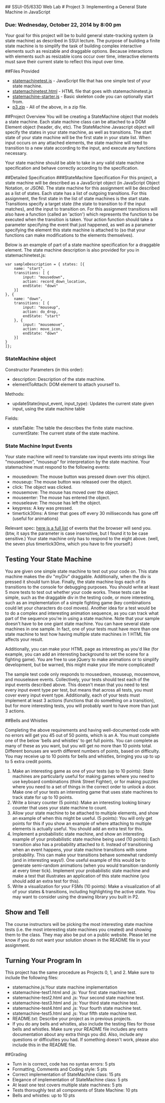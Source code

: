 <link href="../stylesheets/GitHub2.css" rel="stylesheet"></link>
## SSUI-05/633D Web Lab
# Project 3:
Implementing a General State Machine in JavaScript

### Due: Wednesday, October 22, 2014 by 8:00 pm
Your goal for this project will be to build general state-tracking system (a state machine) as described in SSUI lecture. The purpose of building a finite state machine is to simplify the task of building complex interactive elements such as resizable and draggable options. Because interactions with elements such as resizable icons occur over time, interactive elements must save their current state to reflect this input over time.

##Files Provided
- [statemachinetest.js](statemachinetest.js) - JavaScript file that has one simple test of your state machine.
- [statemachinetest.html](statemachinetest.html) - HTML file that goes with statemachinetest.js
- [statemachine-starter.js](statemachine-starter.js) - Basic skeleton code you can optionally start from.
- [p3.zip](p3.zip) - All of the above, in a zip file.

##Project Overview
You will be creating a StateMachine object that models a state machine. Each state machine class can be attached to a DOM Element object (header, div, etc). The StateMachine Javascript object will specify the states in your state machine, as well as transitions. The start state of your state machine will be the first state in your state list. When input occurs on any attached elements, the state machine will need to transition to a new state according to the input, and execute any functions necessary.

Your state machine should be able to take in any valid state machine specification and behave correctly according to the specification.

##Detailed Specification
###StateMachine Specification
For this project, a state machine will be described as a JavaScript object (in JavaScript Object Notation, or JSON). The state machine for this assignment will be described as a list of states. Each state has a list of outgoing transitions. For this assignment, the first state in the list of state machines is the start state. Transitions specify a target state (the state to transition to if the input matches), and the input to transition on. For this assignment transitions will also have a function (called an 'action') which represents the function to be executed when the transition is taken. Your action function should take a parameter specifying the event that just happened, as well as a
parameter specifying the element this state machine is attached to (so that your functions can make modifications to the elements themselves).

Below is an example of part of a state machine specification for a draggable element. The state machine description is also provided for you in statemachinetest.js:


    var sampleDescription = { states: [{
        name: "start",
        transitions: [ {
            input: "mousedown",
            action: record_down_location,
            endState: "down"
        }]    
    }, {
        name: "down",
        transitions: [ {
            input: "mouseup",
            action: do_drop,
            endState: "start"
        }, {
            input: "mousemove",
            action: move_icon,
            endState: "down"
        }]
    }
    ]};

### StateMachine object

Constructor Parameters (in this order):

- description: Description of the state machine.
- elementToAttach: DOM element to attach yourself to.

Methods:

- updateState(input\_event, input\_type): Updates the current state given input, using the state machine table

Fields:

- stateTable: The table the describes the finite state machine. currentState: The current state of the state machine.

### State Machine Input Events
Your state machine will need to translate raw input events into strings like "mousedown", "mouseup" for interpretation by the state machine. Your statemachine must respond to the following events:

- mousedown: The mouse button was pressed down over this object.
- mouseup: The mouse button was released over the object.
- click: The object was clicked.
- mousemove: The mouse has moved over the object.
- mouseenter: The mouse has entered the object.
- mouseleave: The mouse has left the object.
- keypress: A key was pressed.
- timertick30ms: A timer that goes off every 30 milliseconds has gone off (useful for animations)

Relevant spec: [here is a full list](https://developer.mozilla.org/en-US/docs/Web/Events) of events that the browser will send you. (btw, it says the parameter is case insensitive, but I found it to be case sensitive.) Your state machine only has to respond to the eight above. (well, the seven plus timertick30ms, which you have to fire yourself.)

## Testing Your State Machine

You are given one simple state machine to test out your code on. This state machine makes the div "myDiv" draggable. Additionally, when the div is pressed it should turn blue. Finally, the state machine logs each of its transitions to the console for debugging purposes.  You should write at least 5 more tests to test out whether your code works. These tests can be simple, such as the draggable div in the testing code, or more interesting, such as an implementation of a simple fighting game (key combinations could let your characters do cool moves). Another idea for a test would be to do a complex and interesting animation sequence, as you can track what part of the sequence you're in using a state machine. Note that your sample doesn't have to be one giant state machine. You can have several state machines in one sample. In fact, one of your tests must have more than one state machine to test how having multiple state machines in 1 HTML file affects your result.  

Additionally, you can make your HTML page as interesting as you'd like (for example, you can add an interesting background to set the scene for a fighting game). You are free to use jQuery to make animations or to simplify development, but be warned, this might make your life more complicated!

The sample test code only responds to mousedown, mouseup, mousemove, and mouseleave events. Collectively, your tests should test each of the input events described above. This doesn't mean that you need to test every input event type per test, but means that across all tests, you must cover every input event type.  Additionally, each of your tests must implement at least 3 actions (functions that do something on a transition), but for more interesting tests, you will probably want to have more than just 3 actions.

##Bells and Whistles

Completing the above requirements and having well-documented code with no errors will get you 45 out of 50 points, which is an A. You must complete one of the below 'bells and whistles' to get full points. You can complete as many of these as you want, but you will get no more than 10 points total. Different bonuses are worth different numbers of points, based on difficulty. You may receive up to 10 points for bells and whistles, bringing you up to up to 5 extra credit points.  

1. Make an interesting game as one of your tests (up to 10 points): State machines are particularly useful for making games where you need to use keyboard combinations (think Street Fighter), or for making puzzles where you need to a set of things in the correct order to unlock a door. Make one of your tests an interesting game that uses state machines to track state for up to 10 points.
2. Write a binary counter (5 points): Make an interesting looking binary counter that uses your state machine to count.
3. Allow your state machine to be attached to multiple elements, and show an example of when this might be useful. (5 points): You will only get points for this if you show an example of where attaching to multiple elements is actually useful. You should add an extra test for this.
4. Implement a probabilistic state machine, and show an interesting example of your probabilistic state machine being used (10 points): Each transition also has a probability attached to it. Instead of transitioning when an event happens, your state machine transitions with some probability. This can make your transitions behave somewhat randomly (and in interesting ways!). One useful example of this would be to generate semi-random animations (when you would transition randomly at every timer tick). Implement your probabilistic state machine and make a test that illustrates an application of this state machine (you should add an extra test for this).
5. Write a visualization for your FSMs (10 points): Make a visualization of all of your states & transitions, including highlighting the active state. You may want to consider using the drawing library you built in P2.

## Show and Tell
The course instructors will be picking the most interesting state machine tests (i.e. the most interesting state machines you created) and showing them to the class. They may also be put on a public website. Please let me know if you do not want your solution shown in the README file in your assignment.

## Turning Your Program In
This project has the same procedure as Projects 0, 1, and 2. Make sure to include the following files:

- statemachine.js:Your state machine implementation
- statemachine-test1.html and .js: Your first state machine test.
- statemachine-test2.html and .js: Your second state machine test.
- statemachine-test3.html and .js: Your third state machine test.
- statemachine-test4.html and .js: Your fourth state machine test.
- statemachine-test5.html and .js: Your fifth state machine test.
- README.txt: Describe your project as in previous projects.
- If you do any bells and whistles, also include the testing files for those bells and whistles. Make sure your README file includes any extra documentation about any extra things you did. Also, include any questions or difficulties you had. If something doesn't work, please also include this in the README file.


##Grading
- Turn in is correct, code has no syntax errors: 5 pts
- Formatting, Comments and Coding style: 5 pts
- Correct implementation of StateMachine class: 15 pts
- Elegance of implementation of StateMachine class: 5 pts
- At least one test covers multiple state machines: 5 pts
- Tests thoroughly test all components of State Machine: 10 pts
- Bells and whistles: up to 10 pts
